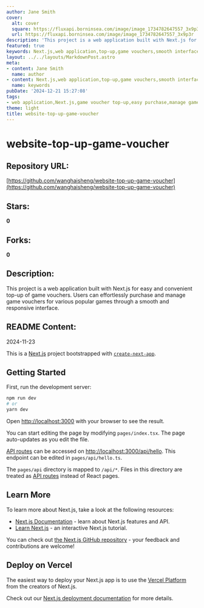 ```yaml
---
author: Jane Smith
cover:
  alt: cover
  square: https://fluxapi.borninsea.com/image/image_1734782647557_3x9p3r
  url: https://fluxapi.borninsea.com/image/image_1734782647557_3x9p3r
description: 'This project is a web application built with Next.js for easy and convenient top-up of game vouchers. Users can effortlessly purchase and manage game vouchers for various popular games through a smooth and responsive interface.'
featured: true
keywords: Next.js,web application,top-up,game vouchers,smooth interface,responsive interface,development server,API routes,Vercel
layout: ../../layouts/MarkdownPost.astro
meta:
- content: Jane Smith
  name: author
- content: Next.js,web application,top-up,game vouchers,smooth interface,responsive interface,development server,API routes,Vercel
  name: keywords
pubDate: '2024-12-21 15:27:08'
tags:
- web application,Next.js,game voucher top-up,easy purchase,manage game vouchers,responsive interface,API routes,Vercel deployment
theme: light
title: website-top-up-game-voucher
---
```


# website-top-up-game-voucher

## Repository URL: 
[https://github.com/wanghaisheng/website-top-up-game-voucher](https://github.com/wanghaisheng/website-top-up-game-voucher)

## Stars: 
**0**

## Forks: 
**0**

## Description: 
This project is a web application built with Next.js for easy and convenient top-up of game vouchers. Users can effortlessly purchase and manage game vouchers for various popular games through a smooth and responsive interface.

## README Content: 
2024-11-23

This is a [Next.js](https://nextjs.org/) project bootstrapped with [`create-next-app`](https://github.com/vercel/next.js/tree/canary/packages/create-next-app).

## Getting Started

First, run the development server:

```bash
npm run dev
# or
yarn dev
```

Open [http://localhost:3000](http://localhost:3000) with your browser to see the result.

You can start editing the page by modifying `pages/index.tsx`. The page auto-updates as you edit the file.

[API routes](https://nextjs.org/docs/api-routes/introduction) can be accessed on [http://localhost:3000/api/hello](http://localhost:3000/api/hello). This endpoint can be edited in `pages/api/hello.ts`.

The `pages/api` directory is mapped to `/api/*`. Files in this directory are treated as [API routes](https://nextjs.org/docs/api-routes/introduction) instead of React pages.

## Learn More

To learn more about Next.js, take a look at the following resources:

- [Next.js Documentation](https://nextjs.org/docs) - learn about Next.js features and API.
- [Learn Next.js](https://nextjs.org/learn) - an interactive Next.js tutorial.

You can check out [the Next.js GitHub repository](https://github.com/vercel/next.js/) - your feedback and contributions are welcome!

## Deploy on Vercel

The easiest way to deploy your Next.js app is to use the [Vercel Platform](https://vercel.com/new?utm_medium=default-template&filter=next.js&utm_source=create-next-app&utm_campaign=create-next-app-readme) from the creators of Next.js.

Check out our [Next.js deployment documentation](https://nextjs.org/docs/deployment) for more details.

